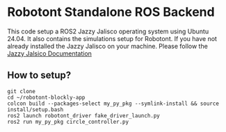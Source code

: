 Robotont Standalone ROS Backend
===

This code setup a ROS2 Jazzy Jalisco operating system using Ubuntu 24.04. It also contains the simulations setup for Robotont. If you have not already installed the Jazzy Jalisco on your machine. Please follow the [Jazzy Jalsico Documentation](https://docs.ros.org/en/jazzy/Installation/Alternatives/macOS-Development-Setup.html#system-requirements)

## How to setup?

```
git clone
cd ~/robotont-blockly-app  
colcon build --packages-select my_py_pkg --symlink-install && source install/setup.bash  
ros2 launch robotont_driver fake_driver_launch.py
ros2 run my_py_pkg circle_controller.py
```
